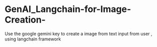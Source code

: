 # GenAI_Langchain-for-Image-Creation-
Use the google gemini key to create a image from text input from user , using langchain framework
